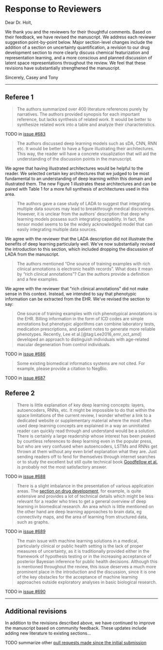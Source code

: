# Response to Reviewers

Dear Dr. Holt,

We thank you and the reviewers for their thoughtful comments.
Based on their feedback, we have revised the manuscript.
We address each reviewer suggestion point-by-point below.
Major section-level changes include the addition of a section on uncertainty quantification, a revision to our drug development section to more clearly discuss chemical featurization and representation learning, and a more conscious and planned discussion of latent space representations throughout the review.
We feel that these revisions have substantially strengthened the manuscript.

Sincerely,
Casey and Tony

***

## Referee 1

> The authors summarized over 400 literature references purely by narratives.
The authors provided synopsis for each important reference, but lacks synthesis of related work.
It would be better to synthesize related work into a table and analyze their characteristics.

TODO in [issue #683](https://github.com/greenelab/deep-review/issues/683)

> The authors discussed deep learning models such as sDA, CNN, RNN etc.
It would be better to have a figure illustrating their architectures.
This way, the reader will have a concrete visualization that will aid the understanding of the discussion points in the manuscript.

We agree that having illustrated architectures would be helpful to the reader.
We selected certain key architectures that we judged to be most fundamental to an understanding of deep learning within this domain and illustrated them.
The new Figure 1 illustrates these architectures and can be paired with Table 1 for a more full synthesis of architectures used in this area.

> The authors gave a case study of LADA to suggest that integrating multiple data sources may lead to breakthrough medical discoveries.
However, it is unclear from the authors’ description that deep why learning models possess such integrating capability.
In fact, the tensor model seems to be the widely acknowledged model that can easily integrating multiple data sources.

We agree with the reviewer that the LADA description did not illustrate the benefits of deep learning particularly well.
We've now substantially revised the introduction to this section, which included dropping the discussion of LADA from the manuscript.

> The authors mentioned “One source of training examples with rich clinical annotations is electronic health records”.
What does it mean by “rich clinical annotations”? Can the authors provide a definition and a few examples.

We agree with the reviewer that "rich clinical annotations" did not make sense in this context.
Instead, we intended to say that phenotypic information can be extracted from the EHR.
We've revised the section to say:
> One source of training examples with rich phenotypical annotations is the EHR.
> Billing information in the form of ICD codes are simple annotations but phenotypic algorithms can combine laboratory tests, medication prescriptions, and patient notes to generate more reliable phenotypes.
> Recently, Lee et al.[@tag:Lee2016_emr_oct_amd] developed an approach to distinguish individuals with age-related macular degeneration from control individuals.

TODO in [issue #686](https://github.com/greenelab/deep-review/issues/686)

> Some existing biomedical informatics systems are not cited.
For example, please provide a citation to NegBio.

TODO in [issue #687](https://github.com/greenelab/deep-review/issues/687)

## Referee 2

> There is little explanation of key deep learning concepts: layers, autoencoders, RNNs, etc.
It might be impossible to do that within the space limitations of the current review, I wonder whether a link to a dedicated website or supplementary material where the most often used deep learning concepts are explained in a way an uninitiated reader can quickly read through and understand would be a solution.
There is certainly a large readership whose interest has been peaked by countless references to deep learning even in the popular press, but who are very confused when autoencoders, LSTMs and RNNs get thrown at them without any even brief explanation what they are.
Just sending readers off to fend for themselves through internet searches or to study the excellent but still quite technical book [Goodfellow et al.](http://www.deeplearningbook.org/ "Deep Learning. Ian Goodfellow, Yoshua Bengio, Aaron Courville. 2016") is probably not the most satisfactory answer.

TODO in [issue #688](https://github.com/greenelab/deep-review/issues/688)

> There is a slight imbalance in the presentation of various application areas.
The [section on drug development](https://github.com/greenelab/deep-review/blob/v0.9-preprint/sections/05_treat.md#drug-development), for example, is quite extensive and provides a lot of technical details which might be less relevant for a reader who tries to get a general overview of deep learning in biomedical research.
An area which is little mentioned on the other hand are deep learning approaches to brain data, eg connectivity maps, and the area of learning from structured data, such as graphs.

TODO in [issue #689](https://github.com/greenelab/deep-review/issues/689)

> The main issue with machine learning solutions in a medical, particularly clinical or public health setting is the lack of proper measures of uncertainty, as it is traditionally provided either in the framework of hypothesis testing or in the increasing acceptance of posterior Bayesian inference for public health decisions.
Although this is mentioned throughout the review, this issue deserves a much more prominent place in the introduction and the discussion, since it is one of the key obstacles for the acceptance of machine learning approaches outside exploratory analyses in basic biological research.

TODO in [issue #690](https://github.com/greenelab/deep-review/issues/690)

***

## Additional revisions

In addition to the revisions described above, we have continued to improve the manuscript based on community feedback.
These updates include adding new literature to existing sections...

TODO summarize other [pull requests made since the initial submission](https://github.com/greenelab/deep-review/pulls?q=created%3A>2017-05-28%20is%3Apr%20)
